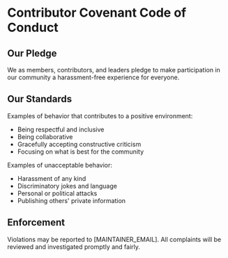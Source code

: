 # Contributor Covenant Code of Conduct

## Our Pledge

We as members, contributors, and leaders pledge to make participation in our
community a harassment-free experience for everyone.

## Our Standards

Examples of behavior that contributes to a positive environment:

* Being respectful and inclusive
* Being collaborative
* Gracefully accepting constructive criticism
* Focusing on what is best for the community

Examples of unacceptable behavior:

* Harassment of any kind
* Discriminatory jokes and language
* Personal or political attacks
* Publishing others' private information

## Enforcement

Violations may be reported to [MAINTAINER_EMAIL]. All complaints will be reviewed
and investigated promptly and fairly. 